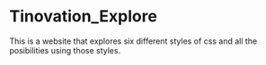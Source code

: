 # Tinovation_Explore

This is a website that explores six different styles of css and all the posibilities using those styles.
